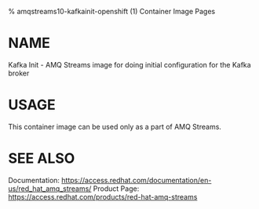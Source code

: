 % amqstreams10-kafkainit-openshift (1) Container Image Pages

# NAME

Kafka Init - AMQ Streams image for doing initial configuration for the Kafka broker

# USAGE

This container image can be used only as a part of AMQ Streams.

# SEE ALSO

Documentation: https://access.redhat.com/documentation/en-us/red_hat_amq_streams/
Product Page: https://access.redhat.com/products/red-hat-amq-streams